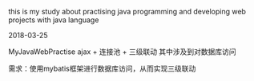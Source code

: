 this is my study about practising java programming and developing web projects with java language

2018-03-25

MyJavaWebPractise 
ajax + 连接池 + 三级联动
其中涉及到对数据库访问

需求：使用mybatis框架进行数据库访问，从而实现三级联动




